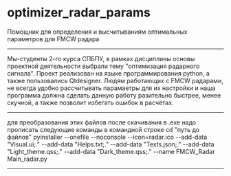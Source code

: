 # optimizer_radar_params
Помощник для определения и высчитываниям оптимальных параметров для FMCW радара

***

Мы-студенты 2-го курса СПБПУ, в рамках дисциплины основы проектной деятельности выбрали тему "оптимизация радарного сигнала". Проект реализован на языке программирования python, а также пользовались Qtdesigner. Людям работающих с FMCW радарами, не всегда удобно рассчитывать парамаетры для их настройки и наша программа должна сделать данную работу разительно быстрее, менее скучной, а также позволит избегать ошибок в расчётах.

***

для преобразования этих файлов после скачивания в .exe надо прописать следующие команды в командной строке 
cd "путь до файлов"
pyinstaller --onefile --noconsole --icon=radar.ico --add-data "Visual.ui;." --add-data "Helps.txt;." --add-data "Texts.json;." --add-data "Light_theme.qss;." --add-data "Dark_theme.qss;." --name FMCW_Radar Main_radar.py


***


